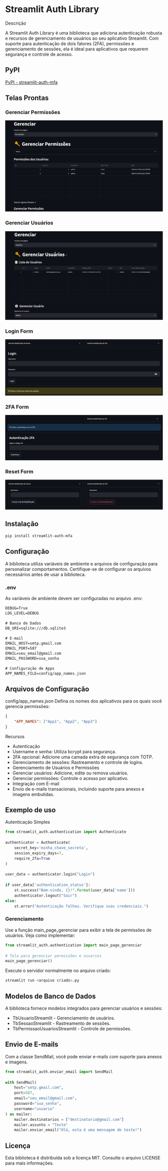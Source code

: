 # Streamlit Auth Library

Descrição

A Streamlit Auth Library é uma biblioteca que adiciona autenticação robusta e recursos de gerenciamento de usuários ao seu aplicativo Streamlit. Com suporte para autenticação de dois fatores (2FA), permissões e gerenciamento de sessões, ela é ideal para aplicativos que requerem segurança e controle de acesso.

## PyPI

[PyPI - streamlit-auth-mfa](https://pypi.org/project/streamlit-auth-mfa/)

## Telas Prontas

### Gerenciar Permissões

![Gerenciar Permissões](https://github.com/joaopalmeidao/streamlit_auth/blob/main/doc/imgs/gerenciar_perms.png?raw=True)

### Gerenciar Usuários

![Gerenciar Usuários](https://github.com/joaopalmeidao/streamlit_auth/blob/main/doc/imgs/gerenciar_usuarios.png?raw=True)

### Login Form

![Login Form](https://github.com/joaopalmeidao/streamlit_auth/blob/main/doc/imgs/login_form.png?raw=True)

### 2FA Form

![2FA Form](https://github.com/joaopalmeidao/streamlit_auth/blob/main/doc/imgs/mfa_form.png?raw=True)

### Reset Form

![Reset Forms](https://github.com/joaopalmeidao/streamlit_auth/blob/main/doc/imgs/reset_forms.png?raw=True)

## Instalação

```bash
pip install streamlit-auth-mfa
```

## Configuração

A biblioteca utiliza variáveis de ambiente e arquivos de configuração para personalizar comportamentos. Certifique-se de configurar os arquivos necessários antes de usar a biblioteca.

### .env

As variáveis de ambiente devem ser configuradas no arquivo .env:

```env
DEBUG=True
LOG_LEVEL=DEBUG

# Banco de Dados
DB_URI=sqlite:///db.sqlite3

# E-mail
EMAIL_HOST=smtp.gmail.com
EMAIL_PORT=587
EMAIL=seu_email@gmail.com
EMAIL_PASSWORD=sua_senha

# Configuração de Apps
APP_NAMES_FILE=config/app_names.json
```

## Arquivos de Configuração

config/app_names.json
Defina os nomes dos aplicativos para os quais você gerencia permissões:

```json
{
    "APP_NAMES": ["App1", "App2", "App3"]
}
```

Recursos

- Autenticação
- Username e senha: Utiliza bcrypt para segurança.
- 2FA opcional: Adicione uma camada extra de segurança com TOTP.
- Gerenciamento de sessões: Rastreamento e controle de logins.
- Gerenciamento de Usuários e Permissões
- Gerenciar usuários: Adicione, edite ou remova usuários.
- Gerenciar permissões: Controle o acesso por aplicativo.
- Integração com E-mail
- Envio de e-mails transacionais, incluindo suporte para anexos e imagens embutidas.

## Exemplo de uso

Autenticação Simples

```python
from streamlit_auth.authentication import Authenticate

authenticator = Authenticate(
    secret_key='minha_chave_secreta',
    session_expiry_days=7,
    require_2fa=True
)

user_data = authenticator.login("Login")

if user_data['authentication_status']:
    st.success("Bem-vindo, {}!".format(user_data['name']))
    authenticator.logout("Sair")
else:
    st.error("Autenticação falhou. Verifique suas credenciais.")
```

### Gerenciamento

Use a função main_page_gerenciar para exibir a tela de permissões de usuários. Veja como implementar:

```python
from streamlit_auth.authentication import main_page_gerenciar

# Tela para gerenciar permissões e usuarios
main_page_gerenciar()
```

Execute o servidor normalmente no arquivo criado:

```bash
streamlit run <arquivo criado>.py
```

## Modelos de Banco de Dados

A biblioteca fornece modelos integrados para gerenciar usuários e sessões:

- TbUsuarioStreamlit - Gerenciamento de usuários.
- TbSessaoStreamlit - Rastreamento de sessões.
- TbPermissaoUsuariosStreamlit - Controle de permissões.

## Envio de E-mails

Com a classe SendMail, você pode enviar e-mails com suporte para anexos e imagens.

```python
from streamlit_auth.enviar_email import SendMail

with SendMail(
    host="smtp.gmail.com",
    port=587,
    email="seu_email@gmail.com",
    password="sua_senha",
    username="usuario"
) as mailer:
    mailer.destinatarios = ["destinatario@gmail.com"]
    mailer.assunto = "Teste"
    mailer.enviar_email("Olá, esta é uma mensagem de teste!")
```

## Licença

Esta biblioteca é distribuída sob a licença MIT. Consulte o arquivo LICENSE para mais informações.
